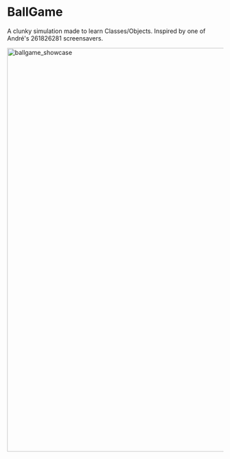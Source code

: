 # BallGame

A clunky simulation made to learn Classes/Objects. Inspired by one of André's 261826281 screensavers.

<img width="940" alt="ballgame_showcase" src="https://user-images.githubusercontent.com/65702891/154404928-a0d4e011-f088-4867-a4dd-c883b43983ff.png">

